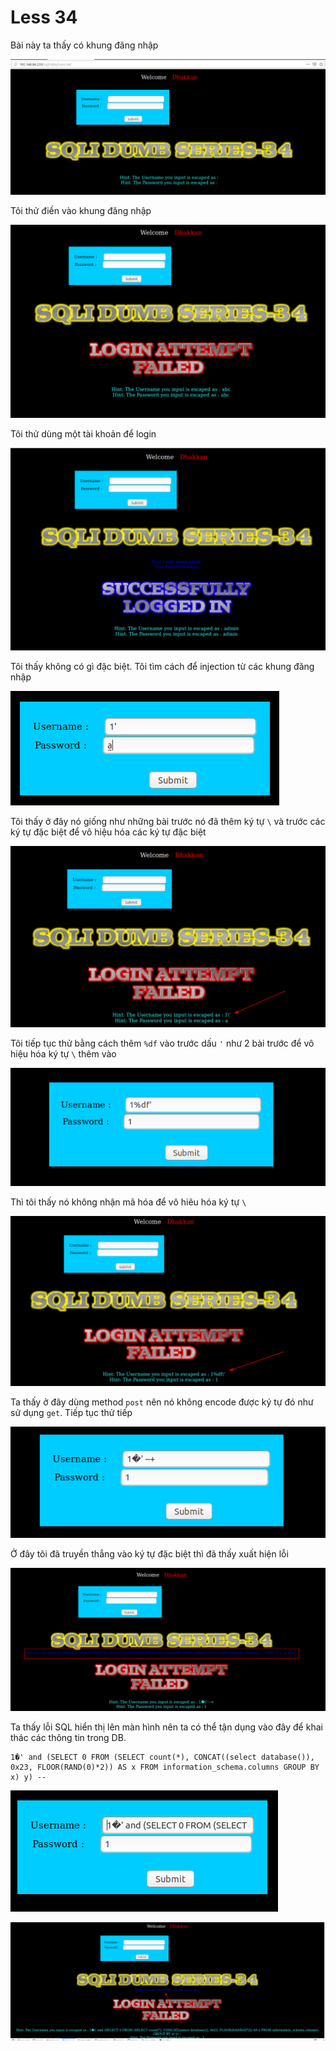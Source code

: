 # Less 34

Bài này ta thấy có khung đăng nhập

![](../images/sqli-labs/Less-34/01.png)

Tôi thử điền vào khung đăng nhập

![](../images/sqli-labs/Less-34/02.png)

Tôi thử dùng một tài khoản để login

![](../images/sqli-labs/Less-34/03.png)

Tôi thấy không có gì đặc biệt. Tôi tìm cách để injection từ các khung đăng nhập

![](../images/sqli-labs/Less-34/08.png)

Tôi thấy ở đây nó giống như những bài trước nó đã thêm ký tự `\` và trước các ký tự đặc biệt để vô hiệu hóa các ký tự đặc biệt

![](../images/sqli-labs/Less-34/09.png)

Tôi tiếp tục thử bằng cách thêm `%df` vào trước dấu `'` như 2 bài trước để vô hiệu hóa ký tự `\` thêm vào

![](../images/sqli-labs/Less-34/10.png)

Thì tôi thấy nó không nhận mã hóa để vô hiêu hóa ký tự `\`

![](../images/sqli-labs/Less-34/11.png)

Ta thấy ở đây dùng method `post` nên nó không encode được ký tự đó như sử dụng `get`. Tiếp tục thử tiếp 

![](../images/sqli-labs/Less-34/04.png)

Ở đây tôi đã truyền thẳng vào ký tự đặc biệt thì đã thấy xuất hiện lỗi

![](../images/sqli-labs/Less-34/05.png)

Ta thấy lỗi SQL hiển thị lên màn hình nên ta có thể tận dụng vào đây để khai thác các thông tin trong DB.

```
1�' and (SELECT 0 FROM (SELECT count(*), CONCAT((select database()), 0x23, FLOOR(RAND(0)*2)) AS x FROM information_schema.columns GROUP BY x) y) -- 
```

![](../images/sqli-labs/Less-34/06.png)

![](../images/sqli-labs/Less-34/07.png)